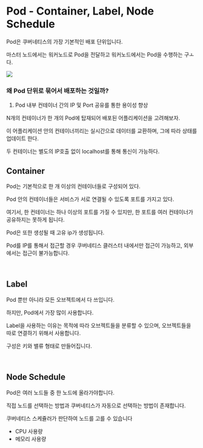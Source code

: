 # Pod - Container, Label, Node Schedule


Pod은 쿠버네티스의 가장 기본적인 배포 단위입니다.

마스터 노드에서는 워커노드로 Pod을 전달하고 워커노드에서는 Pod을 수행하는 구ㅗ다.

![](https://img1.daumcdn.net/thumb/R1280x0/?scode=mtistory2&fname=https%3A%2F%2Fblog.kakaocdn.net%2Fdn%2FctN0nC%2FbtqM5VlDbOg%2Fhz31qGnbzLxAnnsfThKwGk%2Fimg.png)

### 왜 Pod 단위로 묶어서 배포하는 것일까?

1. Pod 내부 컨테이너 간의 IP 및 Port 공유를 통한 용이성 향상

N개의 컨테이너가 한 개의 Pod에 탑재되어 배포된 어플리케이션을 고려해보자.

이 어플리케이션 안의 컨테이너끼리는 실시간으로 데이터를 교환하며, 그에 따라 상태를 업데이트 한다.

두 컨테이너는 별도의 IP호출 없이 localhost를 통해 통신이 가능하다.


## Container

Pod는 기본적으로 한 개 이상의 컨테이너들로 구성되어 있다.

Pod 안의 컨테이너들은 서비스가 서로 연결될 수 있도록 포트를 가지고 있다.

여기서, 한 컨테이너는 하나 이상의 포트를 가질 수 있지만, 한 포트를 여러 컨테이너가 공유하지는 못하게 됩니다.

Pod은 또한 생성될 때 고유 ip가 생성됩니다.

Pod를 IP를 통해서 접근할 경우 쿠버네티스 클러스터 내에서만 접근이 가능하고, 외부에서는 접근이 불가능합니다.

<br>

## Label
Pod 뿐만 아니라 모든 오브젝트에서 다 쓰입니다.

하지만, Pod에서 가장 많이 사용합니다.

Label을 사용하는 이유는 목적에 따라 오브젝트들을 분류할 수 있으며, 오브젝트들을 따로 연결하기 위해서 사용합니다.

구성은 키와 밸류 형태로 만들어집니다.

<br>

## Node Schedule
Pod은 여러 노드들 중 한 노드에 올라가야합니다.

직접 노드를 선택하는 방법과 쿠버네티스가 자동으로 선택하는 방법이 존재합니다.

쿠버네티스 스케쥴러가 판단하여 노드를 고를 수 있습니다
- CPU 사용량
- 메모리 사용량

